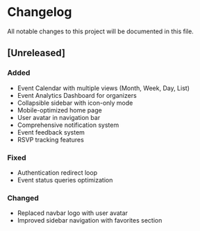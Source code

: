 # Changelog

All notable changes to this project will be documented in this file.

## [Unreleased]

### Added
- Event Calendar with multiple views (Month, Week, Day, List)
- Event Analytics Dashboard for organizers
- Collapsible sidebar with icon-only mode
- Mobile-optimized home page
- User avatar in navigation bar
- Comprehensive notification system
- Event feedback system
- RSVP tracking features

### Fixed
- Authentication redirect loop
- Event status queries optimization

### Changed
- Replaced navbar logo with user avatar
- Improved sidebar navigation with favorites section